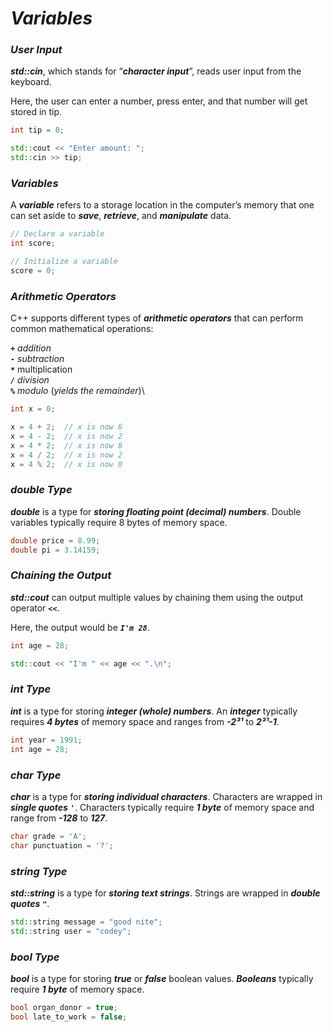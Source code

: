 # ***Variables***

### ***User Input***
***std::cin***, which stands for “***character input***”, reads user input from the keyboard.

Here, the user can enter a number, press enter, and that number will get stored in tip.
```cpp
int tip = 0;

std::cout << "Enter amount: ";
std::cin >> tip;
```
### ***Variables***
A ***variable*** refers to a storage location in the computer’s memory that one can set aside to ***save***, ***retrieve***, and ***manipulate*** data.
```cpp
// Declare a variable
int score;

// Initialize a variable
score = 0;
```
### ***Arithmetic Operators***
C++ supports different types of ***arithmetic operators*** that can perform common mathematical operations:

***`+`*** *addition*\
***`-`*** *subtraction*\
***`*`*** multiplication\
***`/`*** *division*\
***`%`*** *modulo* (*yields the remainder*)\
```cpp
int x = 0;

x = 4 + 2;  // x is now 6
x = 4 - 2;  // x is now 2
x = 4 * 2;  // x is now 8
x = 4 / 2;  // x is now 2
x = 4 % 2;  // x is now 0
```
### ***double Type***
***double*** is a type for ***storing floating point (decimal) numbers***. Double variables typically require 8 bytes of memory space.
```cpp
double price = 8.99;
double pi = 3.14159;
```
### ***Chaining the Output***
***std::cout*** can output multiple values by chaining them using the output operator ***`<<`***.

Here, the output would be ***`I'm 28`***.
```cpp
int age = 28;

std::cout << "I'm " << age << ".\n";
```
### ***int Type***
***int*** is a type for storing ***integer (whole) numbers***. An ***integer*** typically requires ***4 bytes*** of memory space and ranges from ***-2³¹*** to ***2³¹-1***.
```cpp
int year = 1991;
int age = 28;
```
### ***char Type***
***char*** is a type for ***storing individual characters***. Characters are wrapped in ***single quotes*** ***`'`***. Characters typically require ***1 byte*** of memory space and range from ***-128*** to ***127***.
```cpp
char grade = 'A';
char punctuation = '?';
```
### ***string Type***
***std::string*** is a type for ***storing text strings***. Strings are wrapped in ***double quotes*** ***`"`***.
```cpp
std::string message = "good nite";
std::string user = "codey";
```
### ***bool Type***
***bool*** is a type for storing ***true*** or ***false*** boolean values. ***Booleans*** typically require ***1 byte*** of memory space.
```cpp
bool organ_donor = true;
bool late_to_work = false;
```
